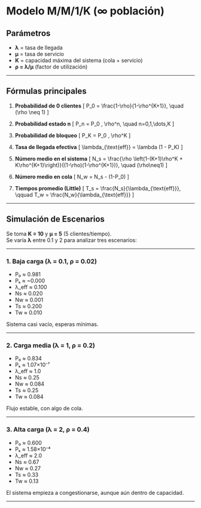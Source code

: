 #  Modelo M/M/1/K (∞ población)

## Parámetros
- **λ** = tasa de llegada  
- **μ** = tasa de servicio  
- **K** = capacidad máxima del sistema (cola + servicio)  
- **ρ = λ/μ** (factor de utilización)  

---

##  Fórmulas principales

1. **Probabilidad de 0 clientes**
\[
P_0 = \frac{1-\rho}{1-\rho^{K+1}}, \quad (\rho \neq 1)
\]

2. **Probabilidad estado n**
\[
P_n = P_0 \, \rho^n, \quad n=0,1,\dots,K
\]

3. **Probabilidad de bloqueo**
\[
P_K = P_0 \, \rho^K
\]

4. **Tasa de llegada efectiva**
\[
\lambda_{\text{eff}} = \lambda (1 - P_K)
\]

5. **Número medio en el sistema**
\[
N_s = \frac{\rho \left(1-(K+1)\rho^K + K\rho^{K+1}\right)}{(1-\rho)(1-\rho^{K+1})}, \quad (\rho\neq1)
\]

6. **Número medio en cola**
\[
N_w = N_s - (1-P_0)
\]

7. **Tiempos promedio (Little)**
\[
T_s = \frac{N_s}{\lambda_{\text{eff}}}, 
\qquad 
T_w = \frac{N_w}{\lambda_{\text{eff}}}
\]

---

## Simulación de Escenarios

Se toma **K = 10** y **μ = 5** (5 clientes/tiempo).  
Se varía **λ** entre 0.1 y 2 para analizar tres escenarios:

---

###  1. Baja carga (λ = 0.1, ρ = 0.02)
- P₀ ≈ 0.981  
- Pₖ ≈ ~0.000  
- λ_eff ≈ 0.100  
- Ns ≈ 0.020  
- Nw ≈ 0.001  
- Ts ≈ 0.200  
- Tw ≈ 0.010  

Sistema casi vacío, esperas mínimas.

---

###  2. Carga media (λ = 1, ρ = 0.2)
- P₀ ≈ 0.834  
- Pₖ ≈ 1.07×10⁻⁷  
- λ_eff ≈ 1.0  
- Ns ≈ 0.25  
- Nw ≈ 0.084  
- Ts ≈ 0.25  
- Tw ≈ 0.084  

 Flujo estable, con algo de cola.

---

###  3. Alta carga (λ = 2, ρ = 0.4)
- P₀ ≈ 0.600  
- Pₖ ≈ 1.58×10⁻⁴  
- λ_eff ≈ 2.0  
- Ns ≈ 0.67  
- Nw ≈ 0.27  
- Ts ≈ 0.33  
- Tw ≈ 0.13  

 El sistema empieza a congestionarse, aunque aún dentro de capacidad.

---


